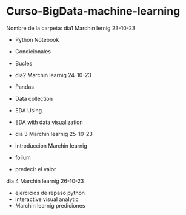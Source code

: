 # Curso-BigData-machine-learning

Nombre de la carpeta: dia1 Marchin lernig 23-10-23

- Python Notebook 
- Condicionales
- Bucles

- dia2 Marchin learnig 24-10-23

- Pandas
- Data collection
- EDA Using
- EDA with data visualization

- dia 3 Marchin learnig 25-10-23

- introduccion Marchin learnig
- folium
- predecir el valor


dia 4 Marchin learnig 26-10-23
 - ejercicios de repaso python
 - interactive visual analytic
 - Marchin learnig prediciones
